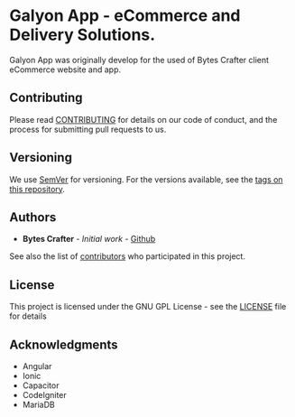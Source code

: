 # Galyon App - eCommerce and Delivery Solutions.

Galyon App was originally develop for the used of Bytes Crafter client eCommerce website and app.

## Contributing

Please read [CONTRIBUTING](CONTRIBUTING) for details on our code of conduct, and the process for submitting pull requests to us.

## Versioning

We use [SemVer](http://semver.org/) for versioning. For the versions available, see the [tags on this repository](https://github.com//BytesCrafter/GalyonApp/tags). 

## Authors

* **Bytes Crafter** - *Initial work* - [Github](https://github.com/BytesCrafter)

See also the list of [contributors](https://github.com//BytesCrafter/GalyonApp/graphs/contributors) who participated in this project.

## License

This project is licensed under the GNU GPL License - see the [LICENSE](LICENSE) file for details

## Acknowledgments

* Angular
* Ionic
* Capacitor
* CodeIgniter
* MariaDB
